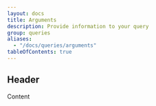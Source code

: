```yaml
---
layout: docs
title: Arguments
description: Provide information to your query
group: queries
aliases:
  - "/docs/queries/arguments"
tableOfContents: true
---
```


## Header

Content